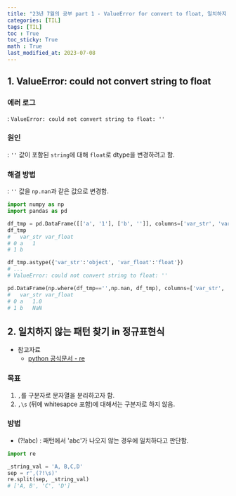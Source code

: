 ```yaml
---
title: "23년 7월의 공부 part 1 - ValueError for convert to float, 일치하지 않는 패턴 찾기"
categories: [TIL]
tags: [TIL]
toc : True
toc_sticky: True
math : True
last_modified_at: 2023-07-08
---
```


## 1. ValueError: could not convert string to float
### 에러 로그
: `ValueError: could not convert string to float: ''`

### 원인
: `''` 값이 포함된 `string`에 대해 `float`로 dtype을 변경하려고 함.

### 해결 방법
: `''` 값을 `np.nan`과 같은 값으로 변경함.

```py
import numpy as np
import pandas as pd

df_tmp = pd.DataFrame([['a', '1'], ['b', '']], columns=['var_str', 'var_float'])
df_tmp
# 	var_str	var_float
# 0	a	1
# 1	b	

df_tmp.astype({'var_str':'object', 'var_float':'float'})
# ...
# ValueError: could not convert string to float: ''

pd.DataFrame(np.where(df_tmp=='',np.nan, df_tmp), columns=['var_str', 'var_float']).astype({'var_str':'object', 'var_float':'float'})
# 	var_str	var_float
# 0	a	1.0
# 1	b	NaN
```

## 2. 일치하지 않는 패턴 찾기 in 정규표현식

* 참고자료
  - [python 공식문서 - re](https://docs.python.org/ko/3/library/re.html)

### 목표
1. `,`를 구분자로 문자열을 분리하고자 함.
2. `,\s` (뒤에 whitesapce 포함)에 대해서는 구분자로 하지 않음.

### 방법
* (?!abc)
: 패턴에서 'abc'가 나오지 않는 경우에 일치하다고 판단함.

```py
import re

_string_val = 'A, B,C,D'
sep = r',(?!\s)'
re.split(sep, _string_val)
# ['A, B', 'C', 'D']
```